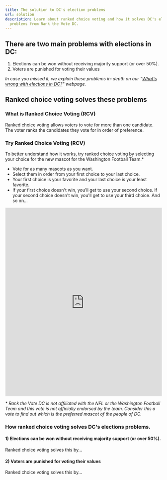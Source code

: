 ```yaml
---
title: The solution to DC's election problems
url: solution
description: Learn about ranked choice voting and how it solves DC's elections
  problems from Rank the Vote DC.
---
```

## There are two main problems with elections in DC:

1. Elections can be won without receiving majority support (or over 50%).
2. Voters are punished for voting their values

*In case you missed it, we explain these problems in-depth on our "[What's wrong with elections in DC?](/problem/)" webpage.*

## Ranked choice voting solves these problems

### What is Ranked Choice Voting (RCV)

Ranked choice voting allows voters to vote for more than one candidate. The voter ranks the candidates they vote for in order of preference. 

### Try Ranked Choice Voting (RCV)

To better understand how it works, try ranked choice voting by selecting your choice for the new mascot for the Washington Football Team.*

* Vote for as many mascots as you want.
* Select them in order from your first choice to your last choice.
* Your first choice is your favorite and your last choice is your least favorite.
* If your first choice doesn't win, you'll get to use your second choice. If your second choice doesn't win, you'll get to use your third choice. And so on...

<div style="position:relative;overflow:hidden;padding-top:120%;"><iframe src="https://rankit.vote/vote/WVk91aOuGv8M3TTScuTY" style="border:1px solid #f1f1f1;position: absolute;top: 0;left: 0;width: 100%;height: 100%;" name="myiFrame" scrolling="yes" frameborder="1" marginheight="0px" marginwidth="0px" allowfullscreen></iframe></div>

*\* Rank the Vote DC is not affiliated with the NFL or the Washington Football Team and this vote is not officially endorsed by the team. Consider this a vote to find out which is the preferred mascot of the people of DC.*

### How ranked choice voting solves DC's elections problems.

#### 1) Elections can be won without receiving majority support (or over 50%).

Ranked choice voting solves this by...

#### 2) Voters are punished for voting their values

Ranked choice voting solves this by...